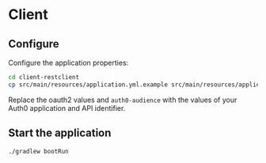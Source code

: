 # Client

## Configure

Configure the application properties:

```bash
cd client-restclient
cp src/main/resources/application.yml.example src/main/resources/application.yml
```

Replace the oauth2 values and `auth0-audience` with the values of your Auth0 application and API identifier.

## Start the application

```
./gradlew bootRun
```